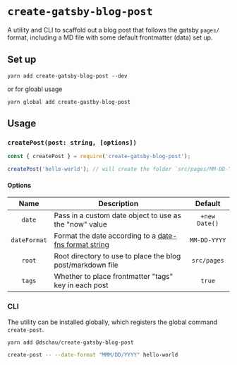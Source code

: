 # `create-gatsby-blog-post`

A utility and CLI to scaffold out a blog post that follows the gatsby `pages/` format, including a MD file with some default frontmatter (data) set up.

## Set up

`yarn add create-gatsby-blog-post --dev`

or for gloabl usage

`yarn global add create-gastby-blog-post`

## Usage

### `createPost(post: string, [options])`

```javascript
const { createPost } = require('create-gatsby-blog-post');

createPost('hello-world'); // will create the folder `src/pages/MM-DD-YYYY-hello-world`
```

#### Options

|Name|Description|Default|
|:--:|-----------|:-----:|
|`date`|Pass in a custom date object to use as the "now" value|`+new Date()`|
|`dateFormat`|Format the date according to a [date-fns format string](https://date-fns.org/docs/format)|`MM-DD-YYYY`|
|`root`|Root directory to use to place the blog post/markdown file|`src/pages`|
|`tags`|Whether to place frontmatter "tags" key in each post|`true`|

### CLI

The utility can be installed globally, which registers the global command `create-post`.

```
yarn add @dschau/create-gatsby-blog-post
```

```bash
create-post -- --date-format "MMM/DD/YYYY" hello-world
```
